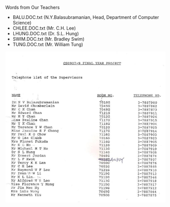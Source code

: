 Words from Our Teachers

* BALU.DOC.txt (N.Y.Balasubramanian, Head, Department of Computer Science)
* CHLEE.DOC.txt (Mr. C.H. Lee)
* LHUNG.DOC.txt (Dr. S.L. Hung)
* SWIM.DOC.txt (Mr. Bradley Swim)
* TUNG.DOC.txt (Mr. William Tung)

![List of CPHK Teachers](cphk.teachers.list.jpg)
